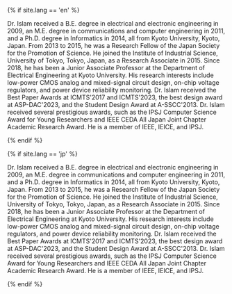 {% if site.lang == 'en' %}
<!--
#### Dr. Mahfuzul Islam

##### Associate Professor, Principal Investigator
-->

Dr. Islam received a B.E. degree in electrical and electronic engineering in 2009, 
an M.E. degree in communications and computer engineering in 2011, and a Ph.D. degree in Informatics in 2014, 
all from Kyoto University, Kyoto, Japan. 
From 2013 to 2015, he was a Research Fellow of the Japan Society for the Promotion of Science. 
He joined the Institute of Industrial Science, University of Tokyo, Tokyo, Japan, as a Research Associate in 2015. 
Since 2018, he has been a Junior Associate Professor at the Department of Electrical Engineering at Kyoto University. 
His research interests include low-power CMOS analog and mixed-signal circuit design, on-chip voltage regulators, 
and power device reliability monitoring. 
Dr. Islam received the Best Paper Awards at ICMTS'2017 and ICMTS'2023, the best design award at ASP-DAC'2023, 
and the Student Design Award at A-SSCC'2013. 
Dr. Islam received several prestigious awards, such as the IPSJ Computer Science Award for Young Researchers 
and IEEE CEDA All Japan Joint Chapter Academic Research Award. 
He is a member of IEEE, IEICE, and IPSJ.

{% endif %}

{% if site.lang == 'jp' %}
<!--
#### イスラム マーフズル，博士（情報学）

##### 准教授， 研究グループリーダ
-->

Dr. Islam received a B.E. degree in electrical and electronic engineering in 2009, 
an M.E. degree in communications and computer engineering in 2011, and a Ph.D. degree in Informatics in 2014, 
all from Kyoto University, Kyoto, Japan. 
From 2013 to 2015, he was a Research Fellow of the Japan Society for the Promotion of Science. 
He joined the Institute of Industrial Science, University of Tokyo, Tokyo, Japan, as a Research Associate in 2015. 
Since 2018, he has been a Junior Associate Professor at the Department of Electrical Engineering at Kyoto University. 
His research interests include low-power CMOS analog and mixed-signal circuit design, on-chip voltage regulators, 
and power device reliability monitoring. 
Dr. Islam received the Best Paper Awards at ICMTS'2017 and ICMTS'2023, the best design award at ASP-DAC'2023, 
and the Student Design Award at A-SSCC'2013. 
Dr. Islam received several prestigious awards, such as the IPSJ Computer Science Award for Young Researchers 
and IEEE CEDA All Japan Joint Chapter Academic Research Award. 
He is a member of IEEE, IEICE, and IPSJ.

{% endif %}
